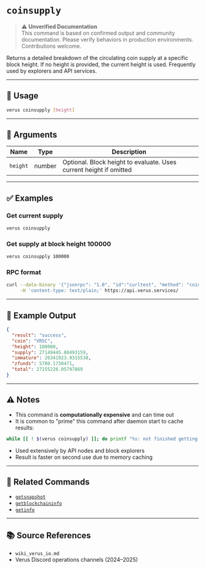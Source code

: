 # `coinsupply`

> ⚠️ **Unverified Documentation**  
> This command is based on confirmed output and community documentation. Please verify behaviors in production environments. Contributions welcome.

Returns a detailed breakdown of the circulating coin supply at a specific block height. If no height is provided, the current height is used. Frequently used by explorers and API services.

---

## 🔧 Usage
```bash
verus coinsupply [height]
```

---

## 🧾 Arguments

| Name     | Type   | Description                                                        |
|----------|--------|--------------------------------------------------------------------|
| `height` | number | Optional. Block height to evaluate. Uses current height if omitted |

---

## ✅ Examples

### Get current supply
```bash
verus coinsupply
```

### Get supply at block height 100000
```bash
verus coinsupply 100000
```

### RPC format
```bash
curl --data-binary '{"jsonrpc": "1.0", "id":"curltest", "method": "coinsupply", "params": [] }' \
     -H 'content-type: text/plain;' https://api.verus.services/
```

---

## 🧪 Example Output
```json
{
  "result": "success",
  "coin": "VRSC",
  "height": 100000,
  "supply": 27149445.88493159,
  "immature": 26341923.9315538,
  "zfunds": 5780.1730471,
  "total": 27155226.05797869
}
```

---

## ⚠️ Notes
- This command is **computationally expensive** and can time out
- It is common to "prime" this command after daemon start to cache results:
```bash
while [[ ! $(verus coinsupply) ]]; do printf "%s: not finished getting coinsupply\n" "$(date '+[%F %T]')"; done
```
- Used extensively by API nodes and block explorers
- Result is faster on second use due to memory caching

---

## 🔗 Related Commands
- [`getsnapshot`](./getsnapshot.md)
- [`getblockchaininfo`](./getblockchaininfo.md)
- [`getinfo`](./getinfo.md)

---

## 📚 Source References
- `wiki_verus_io.md`
- Verus Discord operations channels (2024–2025)
